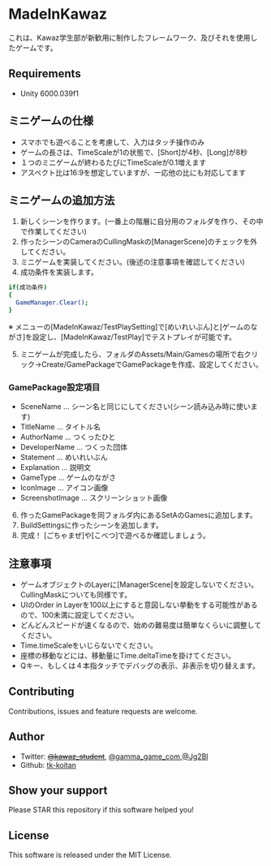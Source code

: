 # MadeInKawaz
これは、Kawaz学生部が新歓用に制作したフレームワーク、及びそれを使用したゲームです。

## Requirements
- Unity 6000.039f1

## ミニゲームの仕様
- スマホでも遊べることを考慮して、入力はタッチ操作のみ
- ゲームの長さは、TimeScaleが1の状態で、[Short]が4秒、[Long]が8秒
- １つのミニゲームが終わるたびにTimeScaleが0.1増えます
- アスペクト比は16:9を想定していますが、一応他の比にも対応してます

## ミニゲームの追加方法
1. 新しくシーンを作ります。(一番上の階層に自分用のフォルダを作り、その中で作業してください)
2. 作ったシーンのCameraのCullingMaskの[ManagerScene]のチェックを外してください。
3. ミニゲームを実装してください。(後述の注意事項を確認してください)
4. 成功条件を実装します。

```bash
if(成功条件)
{
  GameManager.Clear();
}
```

※ メニューの[MadeInKawaz/TestPlaySetting]で[めいれいぶん]と[ゲームのながさ]を設定し、[MadeInKawaz/TestPlay]でテストプレイが可能です。

5. ミニゲームが完成したら、フォルダのAssets/Main/Gamesの場所で右クリック→Create/GamePackageでGamePackageを作成、設定してください。

### GamePackage設定項目
- SceneName … シーン名と同じにしてください(シーン読み込み時に使います)
- TitleName … タイトル名
- AuthorName … つくったひと
- DeveloperName … つくった団体
- Statement … めいれいぶん
- Explanation … 説明文
- GameType … ゲームのながさ
- IconImage … アイコン画像
- ScreenshotImage … スクリーンショット画像

6. 作ったGamePackageを同フォルダ内にあるSetAのGamesに追加します。
7. BuildSettingsに作ったシーンを追加します。
8. 完成！ [ごちゃまぜ]や[こべつ]で遊べるか確認しましょう。


## 注意事項
- ゲームオブジェクトのLayerに[ManagerScene]を設定しないでください。CullingMaskについても同様です。
- UIのOrder in Layerを100以上にすると意図しない挙動をする可能性があるので、100未満に設定してください。
- どんどんスピードが速くなるので、始めの難易度は簡単なくらいに調整してください。
- Time.timeScaleをいじらないでください。
- 座標の移動などには、移動量にTime.deltaTimeを掛けてください。
- Qキー、もしくは４本指タッチでデバッグの表示、非表示を切り替えます。

## Contributing
Contributions, issues and feature requests are welcome.

## Author
- Twitter: ~~[@kawaz_student](https://twitter.com/kawaz_student)~~, [@gamma_game_com](https://x.com/gamma_game_com),[@Jg2Bl](https://twitter.com/Jg2Bl)
- Github: [tk-koitan](https://github.com/tk-koitan)

## Show your support
Please STAR this repository if this software helped you!

## License
This software is released under the MIT License.
